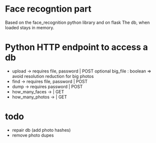 # Face recogntion part

Based on the face_recognition python library and on flask
The db, when loaded stays in memory.

# Python HTTP endpoint to access a db

* upload -> requires file, password | POST optional big_file : boolean => avoid resolution reduction for big photos
* find   -> requires file, password | POST
* dump   -> requires password       | POST
* how_many_faces ->                 | GET
* how_many_photos ->                | GET


# todo

* repair db (add photo hashes)
* remove photo dupes